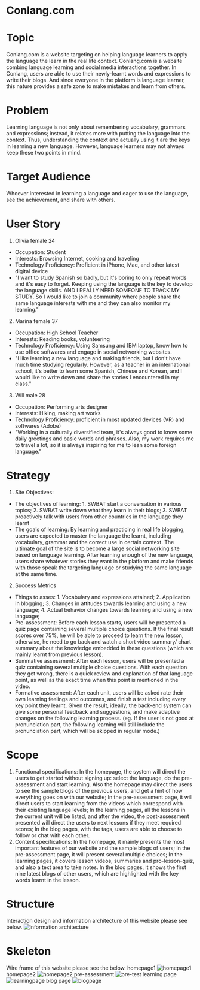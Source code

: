 # Conlang.com
# Topic
 Conlang.com is a website targeting on helping language learners to apply the language the learn in the real life context. Conlang.com is a website combing language learning and social media interactions together. In Conlang, users are able to use their newly-learnt words and expressions to write their blogs. And since everyone in the platform is language learner, this nature provides a safe zone to make mistakes and learn from others.
# Problem
 Learning language is not only about remembering vocabulary, grammars and expressions; instead, it relates more with putting the language into the context. Thus, understanding the context and actually using it are the keys in learning a new language. However, language learners may not always keep these two points in mind.
# Target Audience
 Whoever interested in learning a language and eager to use the language, see the achievement, and share with others.
# User Story
1. Olivia  female  24
- Occupation: Student
- Interests: Browsing Internet, cooking and traveling
- Technology Proficiency: Proficient in iPhone, Mac, and other latest digital device
- "I want to study Spanish so badly, but it's boring to only repeat words and it's easy to forget. Keeping using the language is the key to develop the language skills. AND I REALLY NEED SOMEONE TO TRACK MY STUDY. So I would like to join a community where people share the same language interests with me and they can also monitor my learning."
2. Marina  female  37
- Occupation: High School Teacher
- Interests: Reading books, volunteering
- Technology Proficiency: Using Samsung and IBM laptop, know how to use office softwares and engage in social networking websites.
- "I like learning a new language and making friends, but I don't have much time studying regularly. However, as a teacher in an international school, it's better to learn some Spanish, Chinese and Korean, and I would like to write down and share the stories I encountered in my class."
3. Will male 28
- Occupation: Performing arts designer
- Interests: Hiking, making art works
- Technology Proficiency: proficient in most updated devices (VR) and softwares (Adobe)
- "Working in a culturally diversified team, it's always good to know some daily greetings and basic words and phrases. Also, my work requires me to travel a lot, so it is always inspiring for me to lean some foreign language."
# Strategy
1. Site Objectives:
 - The objectives of learning: 1. SWBAT start a conversation in various topics; 2. SWBAT write down what they learn in their blogs; 3. SWBAT proactively talk with users from other countries in the language they learnt
 - The goals of learning: By learning and practicing in real life blogging, users are expected to master the language the learnt, including vocabulary, grammar and the correct use in certain context. The ultimate goal of the site is to become a large social networking site based on language learning. After learning enough of the new language, users share whatever stories they want in the platform and make friends with those speak the targeting language or studying the same language at the same time.
2. Success Metrics
 - Things to asses: 1. Vocabulary and expressions attained; 2. Application in blogging; 3. Changes in attitudes towards learning and using a new language; 4. Actual behavior changes towards learning and using a new language;
 - Pre-assessment: Before each lesson starts, users will be presented a quiz page containing several multiple choice questions. If the final result scores over 75%, he will be able to proceed to learn the new lesson, otherwise, he need to go back and watch a short video summary/ chart summary about the knowledge embedded in these questions (which are mainly learnt from previous lesson).
 - Summative assessment: After each lesson, users will be presented a quiz containing several multiple choice questions. With each question they get wrong, there is a quick review and explanation of that language point, as well as the exact time when this point is mentioned in the video.
 - Formative assessment: After each unit, users will be asked rate their own learning feelings and outcomes, and finish a test including every key point they learnt. Given the result, ideally, the back-end system can give some personal feedback and suggestions, and make adaptive changes on the following learning process. (eg. If the user is not good at pronunciation part, the following learning will still include the pronunciation part, which will be skipped in regular mode.)
# Scope
1. Functional specifications:
  In the homepage, the system will direct the users to get started without signing up: select the language, do the pre-assessment and start learning. Also the homepage may direct the users to see the sample blogs of the previous users, and get a hint of how everything goes on with our website;
  In the pre-assessment page, it will direct users to start learning from the videos which correspond with their existing language levels;
  In the learning pages, all the lessons in the current unit will be listed, and after the video, the post-assessment presented will direct the users to next lessons if they meet required scores;
  In the blog pages, with the tags, users are able to choose to follow or chat with each other.
2. Content specifications:
  In the homepage, it mainly presents the most important features of our website and the sample blogs of users;
  In the pre-assessment page, it will present several multiple choices;
  In the learning pages, it covers lesson videos, summaries and pro-lesson-quiz, and also a text area to take notes.
  In the blog pages, it shows the first nine latest blogs of other users, which are highlighted with the key words learnt in the lesson.
# Structure
 Interaction design and information architecture of this website please see below.
 ![information architecture](/readmeimg/information.png)
# Skeleton
 Wire frame of this website please see the below.
 homepage1
 ![homepage1](/readmeimg/homepage1.png)
 homepage2
 ![homepage2](/readmeimg/homepage2.png)
 pre-assessment
 ![pre-test](/readmeimg/pre-test.png)
 learning page
 ![learningpage](/readmeimg/learningpage.png)
 blog page
 ![blogpage](/readmeimg/blogpage.png)
